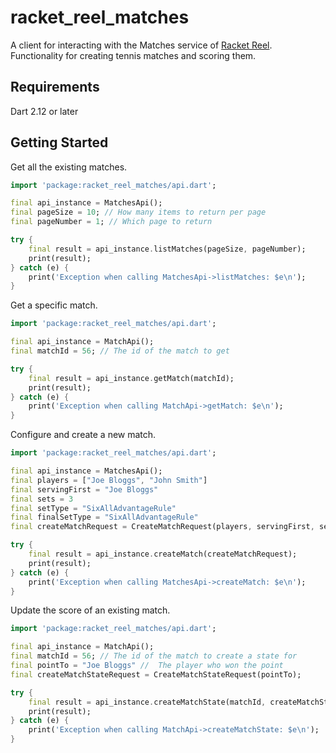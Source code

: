 # racket_reel_matches

A client for interacting with the Matches service of [Racket Reel](https://www.racketreel.com). Functionality for creating tennis matches and scoring them.

## Requirements

Dart 2.12 or later

## Getting Started

Get all the existing matches.

```dart
import 'package:racket_reel_matches/api.dart';

final api_instance = MatchesApi();
final pageSize = 10; // How many items to return per page
final pageNumber = 1; // Which page to return

try {
    final result = api_instance.listMatches(pageSize, pageNumber);
    print(result);
} catch (e) {
    print('Exception when calling MatchesApi->listMatches: $e\n');
}
```

Get a specific match.

```dart
import 'package:racket_reel_matches/api.dart';

final api_instance = MatchApi();
final matchId = 56; // The id of the match to get

try {
    final result = api_instance.getMatch(matchId);
    print(result);
} catch (e) {
    print('Exception when calling MatchApi->getMatch: $e\n');
}
```

Configure and create a new match.

```dart
import 'package:racket_reel_matches/api.dart';

final api_instance = MatchesApi();
final players = ["Joe Bloggs", "John Smith"]
final servingFirst = "Joe Bloggs"
final sets = 3
final setType = "SixAllAdvantageRule"
final finalSetType = "SixAllAdvantageRule"
final createMatchRequest = CreateMatchRequest(players, servingFirst, sets, setType, finalSetType);

try {
    final result = api_instance.createMatch(createMatchRequest);
    print(result);
} catch (e) {
    print('Exception when calling MatchesApi->createMatch: $e\n');
}
```

Update the score of an existing match.

```dart
import 'package:racket_reel_matches/api.dart';

final api_instance = MatchApi();
final matchId = 56; // The id of the match to create a state for
final pointTo = "Joe Bloggs" //  The player who won the point
final createMatchStateRequest = CreateMatchStateRequest(pointTo);

try {
    final result = api_instance.createMatchState(matchId, createMatchStateRequest);
    print(result);
} catch (e) {
    print('Exception when calling MatchApi->createMatchState: $e\n');
}
```
